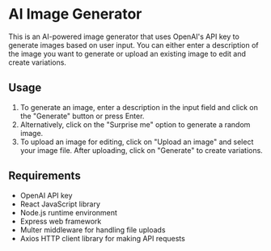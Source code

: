 # AI Image Generator

This is an AI-powered image generator that uses OpenAI's API key to generate images based on user input. You can either enter a description of the image you want to generate or upload an existing image to edit and create variations.

## Usage

1. To generate an image, enter a description in the input field and click on the "Generate" button or press Enter.
2. Alternatively, click on the "Surprise me" option to generate a random image.
3. To upload an image for editing, click on "Upload an image" and select your image file. After uploading, click on "Generate" to create variations.

## Requirements

- OpenAI API key
- React JavaScript library
- Node.js runtime environment
- Express web framework
- Multer middleware for handling file uploads
- Axios HTTP client library for making API requests
